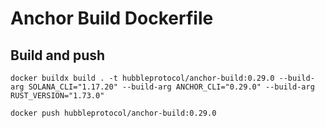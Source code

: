 # Anchor Build Dockerfile

## Build and push

```shell
docker buildx build . -t hubbleprotocol/anchor-build:0.29.0 --build-arg SOLANA_CLI="1.17.20" --build-arg ANCHOR_CLI="0.29.0" --build-arg RUST_VERSION="1.73.0"

docker push hubbleprotocol/anchor-build:0.29.0
```
